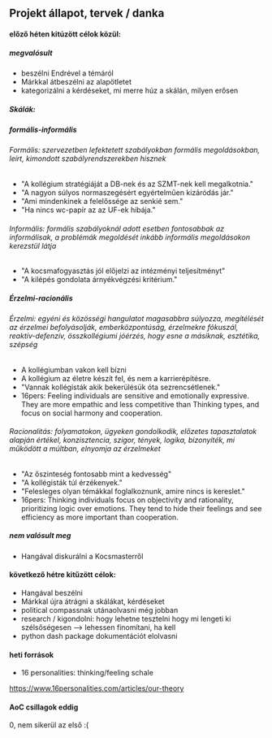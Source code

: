 ## Projekt állapot, tervek / danka

#### előző héten kitúzött célok közül:

##### megvalósult
- beszélni Endrével a témáról
- Márkkal átbeszélni az alapötletet
- kategorizálni a kérdéseket, mi merre húz a skálán, milyen erősen

##### Skálák:

##### formális-informális

###### Formális: szervezetben lefektetett szabályokban formális megoldásokban, leírt, kimondott szabályrendszerekben hisznek
- "A kollégium stratégiáját a DB-nek és az SZMT-nek kell megalkotnia."
- "A nagyon súlyos normaszegésért egyértelműen kizáródás jár."
- "Ami mindenkinek a felelőssége az senkié sem."
- "Ha nincs wc-papír az az UF-ek hibája."

###### Informális: formális szabályoknál adott esetben fontosabbak az informálisak, a problémák megoldését inkább informális megoldásokon kerezstül látja
- "A kocsmafogyasztás jól előjelzi az intézményi teljesítményt"
- "A kilépés gondolata árnyékvégzési kritérium."

##### Érzelmi-racionális
###### Érzelmi: egyéni és közösségi hangulatot magasabbra súlyozza, megítélését az érzelmei befolyásolják, emberközpontúság, érzelmekre fókuszál, reaktív-defenzív, összkollégiumi jóérzés, hogy esne a másiknak, esztétika, szépség
- A kollégiumban vakon kell bízni
- A kollégium az életre készít fel, és nem a karrierépítésre.
- "Vannak kollégisták akik bekerülésük óta sezrencsétlenek."
- 16pers: Feeling individuals are sensitive and emotionally expressive. They are more empathic and less competitive than Thinking types, and focus on social harmony and cooperation.

###### Racionalitás: folyamatokon, ügyeken gondolkodik, előzetes tapasztalatok alapján értékel, konzisztencia, szigor, tények, logika, bizonyíték, mi működött a múltban, elnyomja az érzelmeket
- "Az őszinteség fontosabb mint a kedvesség"
- "A kollégisták túl érzékenyek."
- "Felesleges olyan témákkal foglalkoznunk, amire nincs is kereslet."
- 16pers: Thinking individuals focus on objectivity and rationality, prioritizing logic over emotions. They tend to hide their feelings and see efficiency as more important than cooperation.

##### nem valósult meg
- Hangával diskurálni a Kocsmasterről

#### következő hétre kitűzött célok:

- Hangával beszélni
- Márkkal újra átrágni a skálákat, kérdéseket
- political compassnak utánaolvasni még jobban
- research / kigondolni: hogy lehetne tesztelni hogy mi lengeti ki szélsőségesen --> lehessen finomítani, ha kell
- python dash package dokumentációt elolvasni

#### heti források

- 16 personalities: thinking/feeling schale

https://www.16personalities.com/articles/our-theory

#### AoC csillagok eddig

0, nem sikerül az első :(
